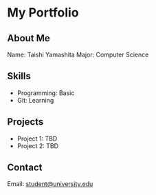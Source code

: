 # My Portfolio
## About Me
Name: Taishi Yamashita
Major: Computer Science
## Skills
- Programming: Basic
- Git: Learning
## Projects
- Project 1: TBD
- Project 2: TBD
## Contact
Email: student@university.edu
